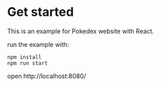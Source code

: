 Get started
===========

This is an example for Pokedex website with React.

run the example with:

    npm install
    npm run start

open http://localhost:8080/
